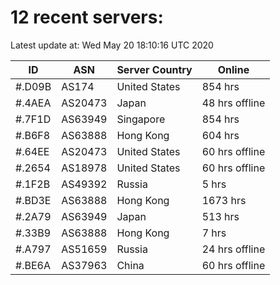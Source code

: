 # 12 recent servers:

Latest update at: Wed May 20 18:10:16 UTC 2020

| ID | ASN | Server Country | Online |
| -- | --- | -------------- | ------ |
| #.D09B | AS174 | United States | 854 hrs |
| #.4AEA | AS20473 | Japan | 48 hrs offline |
| #.7F1D | AS63949 | Singapore | 854 hrs |
| #.B6F8 | AS63888 | Hong Kong | 604 hrs |
| #.64EE | AS20473 | United States | 60 hrs offline |
| #.2654 | AS18978 | United States | 60 hrs offline |
| #.1F2B | AS49392 | Russia | 5 hrs |
| #.BD3E | AS63888 | Hong Kong | 1673 hrs |
| #.2A79 | AS63949 | Japan | 513 hrs |
| #.33B9 | AS63888 | Hong Kong | 7 hrs |
| #.A797 | AS51659 | Russia | 24 hrs offline |
| #.BE6A | AS37963 | China | 60 hrs offline |

